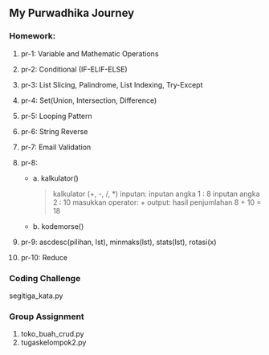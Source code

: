 ## My Purwadhika Journey

### Homework:<br/>
  1. pr-1: Variable and Mathematic Operations
  2. pr-2: Conditional (IF-ELIF-ELSE)
  3. pr-3: List Slicing, Palindrome, List Indexing, Try-Except
  4. pr-4: Set(Union, Intersection, Difference)
  5. pr-5: Looping Pattern
  6. pr-6: String Reverse
  7. pr-7: Email Validation
  8. pr-8: 
      - a. kalkulator()
        > kalkulator (+, -, /, *)
        > inputan:
        > inputan angka 1 : 8
        > inputan angka 2 : 10
        > masukkan operator: + 
        > output: hasil penjumlahan 8 + 10 = 18 
      - b. kodemorse()


  9. pr-9: ascdesc(pilihan, lst), minmaks(lst), stats(lst), rotasi(x)
  10. pr-10: Reduce

### Coding Challenge
segitiga_kata.py

### Group Assignment
  1. toko_buah_crud.py
  2. tugaskelompok2.py
